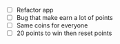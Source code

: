 * [ ] Refactor app
* [ ] Bug that make earn a lot of points
* [ ] Same coins for everyone
* [ ] 20 points to win then reset points
